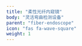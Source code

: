 ```yaml
---
title: "柔性光纤内窥镜"
body: "灵活弯曲检测设备"
parent: "fiber-endoscope"
icon: "fas fa-wave-square"
weight: 1
---
```

